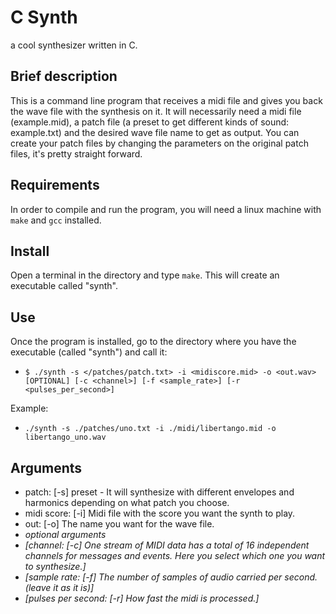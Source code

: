 # C Synth
a cool synthesizer written in C. 

## Brief description
This is a command line program that receives a midi file and gives you back the wave file with the synthesis on it. It will necessarily need a midi file (example.mid), a patch file (a preset to get different kinds of sound: example.txt) and the desired wave file name to get as output. You can create your patch files by changing the parameters on the original patch files, it's pretty straight forward. 

## Requirements
In order to compile and run the program, you will need a linux machine with ```make``` and ```gcc``` installed.

## Install
Open a terminal in the directory and type ```make```. 
This will create an executable called "synth".

## Use
Once the program is installed, go to the directory where you have the executable (called "synth") and call it:

* ```$ ./synth -s </patches/patch.txt> -i <midiscore.mid> -o <out.wav> [OPTIONAL] [-c <channel>] [-f <sample_rate>] [-r <pulses_per_second>]```


Example:

* ``./synth -s ./patches/uno.txt -i ./midi/libertango.mid -o libertango_uno.wav``



## Arguments
* patch: [-s] preset - It will synthesize with different envelopes and harmonics depending on what patch you choose. 
* midi score: [-i] Midi file with the score you want the synth to play. 
* out: [-o] The name you want for the wave file.
* _optional arguments_
* _[channel: [-c] One stream of MIDI data has a total of 16 independent channels for messages and events. Here you select which one you want to synthesize.]_
* _[sample rate: [-f] The number of samples of audio carried per second. (leave it as it is)]_
* _[pulses per second: [-r] How fast the midi is processed.]_


